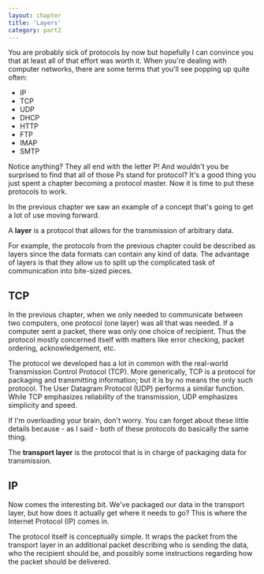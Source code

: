 ```yaml
---
layout: chapter
title: 'Layers'
category: part2
---
```


You are probably sick of protocols by now but hopefully I can convince you that
at least all of that effort was worth it. When you're dealing with computer
networks, there are some terms that you'll see popping up quite often:

* IP
* TCP
* UDP
* DHCP
* HTTP
* FTP
* IMAP
* SMTP

Notice anything? They all end with the letter P! And wouldn't you be surprised
to find that all of those Ps stand for protocol? It's a good thing you just
spent a chapter becoming a protocol master. Now it is time to put these
protocols to work.

In the previous chapter we saw an example of a concept that's going to get a lot
of use moving forward.

<div class="alert alert-warning">
A <strong>layer</strong> is a protocol that allows for the transmission of
arbitrary data.
</div>

For example, the protocols from the previous chapter could be described as
layers since the data formats can contain any kind of data. The advantage of
layers is that they allow us to split up the complicated task of communication
into bite-sized pieces.

## TCP ##

In the previous chapter, when we only needed to communicate between two
computers, one protocol (one layer) was all that was needed. If a computer sent
a packet, there was only one choice of recipient. Thus the protocol mostly
concerned itself with matters like error checking, packet ordering,
acknowledgement, etc.

The protocol we developed has a lot in common with the real-world Transmission
Control Protocol (TCP). More generically, TCP is a protocol for packaging and
transmitting information; but it is by no means the only such protocol.  The
User Datagram Protocol (UDP) performs a similar function. While TCP emphasizes
reliability of the transmission, UDP emphasizes simplicity and speed.

If I'm overloading your brain, don't worry. You can forget about these little
details because - as I said - both of these protocols do basically the same
thing.

<div class="alert alert-warning">
The <strong>transport layer</strong> is the protocol that is in charge of
packaging data for transmission.
</div>

## IP ##

Now comes the interesting bit. We've packaged our data in the transport layer,
but how does it actually get where it needs to go? This is where the Internet
Protocol (IP) comes in.

The protocol itself is conceptually simple. It wraps the packet from the
transport layer in an additional packet describing who is sending the data, who
the recipient should be, and possibly some instructions regarding how the packet
should be delivered.
